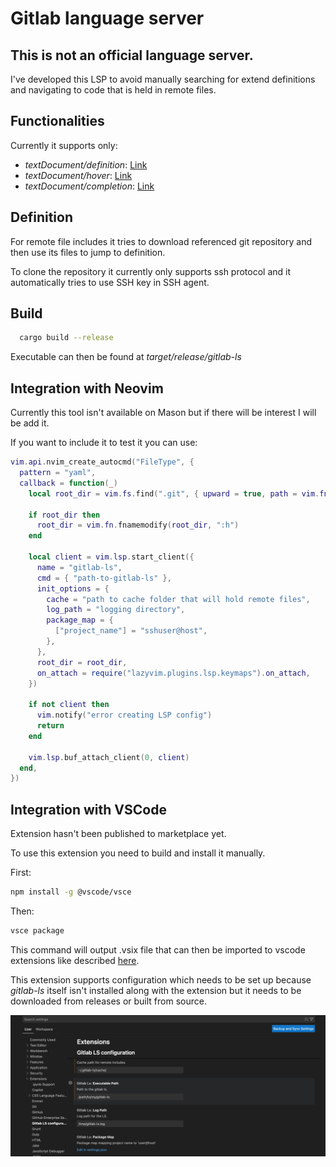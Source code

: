 # Gitlab language server

## **This is not an official language server.**

I've developed this LSP to avoid manually searching for extend definitions and
navigating to code that is held in remote files.

## Functionalities

Currently it supports only:

- _textDocument/definition_: [Link](https://microsoft.github.io/language-server-protocol/specifications/lsp/3.17/specification/#textDocument_definition)
- _textDocument/hover_: [Link](https://microsoft.github.io/language-server-protocol/specifications/lsp/3.17/specification/#textDocument_hover)
- _textDocument/completion_: [Link](https://microsoft.github.io/language-server-protocol/specifications/lsp/3.17/specification/#textDocument_completion)

## Definition

For remote file includes it tries to download referenced git repository and
then use its files to jump to definition.

To clone the repository it currently only supports ssh protocol and it
automatically tries to use SSH key in SSH agent.

## Build

```sh
  cargo build --release
```

Executable can then be found at _target/release/gitlab-ls_

## Integration with Neovim

Currently this tool isn't available on Mason but if there will be
interest I will be add it.

If you want to include it to test it you can use:

```lua
vim.api.nvim_create_autocmd("FileType", {
  pattern = "yaml",
  callback = function(_)
    local root_dir = vim.fs.find(".git", { upward = true, path = vim.fn.expand("%:p:h") })[1]

    if root_dir then
      root_dir = vim.fn.fnamemodify(root_dir, ":h")
    end

    local client = vim.lsp.start_client({
      name = "gitlab-ls",
      cmd = { "path-to-gitlab-ls" },
      init_options = {
        cache = "path to cache folder that will hold remote files",
        log_path = "logging directory",
        package_map = {
          ["project_name"] = "sshuser@host",
        },
      },
      root_dir = root_dir,
      on_attach = require("lazyvim.plugins.lsp.keymaps").on_attach,
    })

    if not client then
      vim.notify("error creating LSP config")
      return
    end

    vim.lsp.buf_attach_client(0, client)
  end,
})
```

## Integration with VSCode

Extension hasn't been published to marketplace yet.

To use this extension you need to build and install it manually.

First:

```bash
npm install -g @vscode/vsce
```

Then:

```bash
vsce package
```

This command will output .vsix file that can then be imported to vscode extensions like described [here](https://code.visualstudio.com/docs/editor/extension-marketplace#_install-from-a-vsix).

This extension supports configuration which needs to be set up because _gitlab-ls_ itself isn't installed along with the extension but it needs to be downloaded from releases or built from source.

![vscode settings](./docs/images/vscode-settings.jpg)
